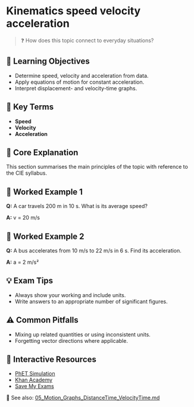 # Kinematics speed velocity acceleration

> ❓ How does this topic connect to everyday situations?

<!--
Gamma Metadata:
Course: IGCSE Physics Year 10
Topic: Kinematics speed velocity acceleration
-->

## 🎯 Learning Objectives
- Determine speed, velocity and acceleration from data.
- Apply equations of motion for constant acceleration.
- Interpret displacement- and velocity-time graphs.

## 🔑 Key Terms
- **Speed**
- **Velocity**
- **Acceleration**

## 📘 Core Explanation
This section summarises the main principles of the topic with reference to the CIE syllabus.

## 🧮 Worked Example 1
**Q:** A car travels 200 m in 10 s. What is its average speed?

**A:** v = 20 m/s

## 🧮 Worked Example 2
**Q:** A bus accelerates from 10 m/s to 22 m/s in 6 s. Find its acceleration.

**A:** a = 2 m/s²

## 💡 Exam Tips
- Always show your working and include units.
- Write answers to an appropriate number of significant figures.

## ⚠️ Common Pitfalls
- Mixing up related quantities or using inconsistent units.
- Forgetting vector directions where applicable.

## 🔗 Interactive Resources
- [PhET Simulation](https://phet.colorado.edu/en/simulation/moving-man)
- [Khan Academy](https://www.khanacademy.org/science/physics)
- [Save My Exams](https://www.savemyexams.co.uk/)

📎 See also: [05_Motion_Graphs_DistanceTime_VelocityTime.md](05_Motion_Graphs_DistanceTime_VelocityTime.md)
